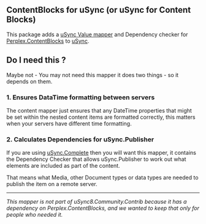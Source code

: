 ## ContentBlocks for uSync (or uSync for Content Blocks)

This package adds a [uSync Value mapper](https://docs.jumoo.co.uk/uSync/v8/extend/valuemapper/) and Dependency checker for [Perplex.ContentBlocks](https://our.umbraco.com/packages/backoffice-extensions/perplexcontentblocks/) to [uSync](https://github.com/KevinJump/uSync8).

## Do I need this ?
Maybe not - You may not need this mapper it does two things - so it depends on them.

### 1. Ensures DataTime formatting between servers
The content mapper just ensures that any DateTime properties that might be set within the nested content items are formatted correctly, this matters when your servers have different time formatting.  

### 2. Calculates Dependencies for uSync.Publisher
If you are using [uSync.Complete](https://jumoo.co.uk/usync/complete/) then you will want this mapper, it contains the Dependency Checker that allows uSync.Publisher to work out what elements are included 
as part of the content. 

That means what Media, other Document types or data types are needed to publish the item on a remote server. 

---
*This mapper is not part of uSync8.Community.Contrib because it has a dependency on Perplex.ContentBlocks, and we wanted to keep that only for people who needed it.*



